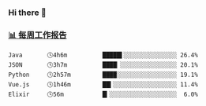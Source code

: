 ### Hi there 👋

<!-- waka-box start -->
### <a href="https://gist.github.com/b3f90cfdb958d2401b019f821c34c859" target="_blank">📊 每周工作报告</a>
```text
Java       🕓4h6m          █████▌░░░░░░░░░░░░░░░ 26.4%
JSON       🕓3h7m          ████▏░░░░░░░░░░░░░░░░ 20.1%
Python     🕓2h57m         ████░░░░░░░░░░░░░░░░░ 19.1%
Vue.js     🕓1h46m         ██▍░░░░░░░░░░░░░░░░░░ 11.4%
Elixir     🕓56m           █▎░░░░░░░░░░░░░░░░░░░  6.0%
```
<!-- waka-box end -->

<!--
**yiningv/yiningv** is a ✨ _special_ ✨ repository because its `README.md` (this file) appears on your GitHub profile.
Here are some ideas to get you started:
- 🔭 I’m currently working on ...
- 🌱 I’m currently learning ...
- 👯 I’m looking to collaborate on ...
- 🤔 I’m looking for help with ...
- 💬 Ask me about ...
- 📫 How to reach me: ...
- 😄 Pronouns: ...
- ⚡ Fun fact: ...
-->
